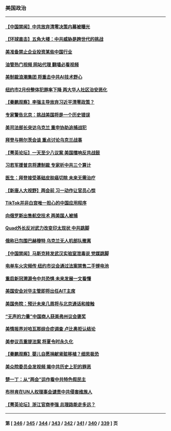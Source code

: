 ### 美国政治
---
#### [【中国禁闻】中共放弃清零决策内幕被曝光](../../pages/ncid1078159/n13942597.md?03050045) 
#### [【环球直击】五角大楼：中共威胁是跨世代的挑战](../../pages/ncid1078159/n13942593.md?03050045) 
#### [美准备禁止企业投资某些中国行业](../../pages/ncid1078159/n13942805.md?03050045) 
#### [油管热门视频 网站代理 翻墙必看视频](http://138.2.39.72:81/youtube.html?epic-marker?03050045)
#### [美制裁浪潮集团 将重击中共AI技术野心](../../pages/ncid1078159/n13942798.md?03050045) 
#### [纽约市2月份整体犯罪率下降 两大华人社区治安恶化](../../pages/ncid1078159/n13942739.md?03050045) 
#### [【秦鹏观察】李强主导放弃习近平清零政策？](../../pages/ncid1078159/n13942614.md?03050045) 
#### [专家警告北京：挑战美国将是一个历史错误](../../pages/ncid1078159/n13942591.md?03050045) 
#### [美司法部长突访乌克兰 重申协助追捕战犯](../../pages/ncid1078159/n13942581.md?03050045) 
#### [拜登与朔尔茨会谈 重点讨论乌克兰战事](../../pages/ncid1078159/n13942613.md?03050045) 
#### [【菁英论坛】一天至少八议案 美国擂响反共战鼓](../../pages/ncid1078159/n13942561.md?03050045) 
#### [习若军援普京将遭制裁 专家析中共三个算计](../../pages/ncid1078159/n13941775.md?03050045) 
#### [医生：拜登接受基础皮肤癌切除 未来无需治疗](../../pages/ncid1078159/n13942582.md?03050045) 
#### [【新唐人大视野】两会前 习一动作让官员心惊](../../pages/ncid1078159/n13942364.md?03050045) 
#### [TikTok并非白宫唯一担心的中国应用程序](../../pages/ncid1078159/n13942494.md?03050045) 
#### [向俄罗斯出售航空技术 两美国人被捕](../../pages/ncid1078159/n13942501.md?03050045) 
#### [Quad外长反对武力改变印太现状 中共跳脚](../../pages/ncid1078159/n13942426.md?03050045) 
#### [俄称已包围巴赫穆特 乌克兰无人机部队撤离](../../pages/ncid1078159/n13942287.md?03050045) 
#### [【中国禁闻】马斯克转发武汉实验室泄毒说 党媒跳脚](../../pages/ncid1078159/n13941847.md?03050045) 
#### [电单车火灾频传 纽约市议会通过法案禁售二手锂电池](../../pages/ncid1078159/n13942077.md?03050045) 
#### [重启新冠溯源令中共恐惧 未来发展一文看懂](../../pages/ncid1078159/n13941816.md?03050045) 
#### [美国安会对华主管即将出任AIT主席](../../pages/ncid1078159/n13942040.md?03050045) 
#### [美国务院：预计未来几周将与北京通话和接触](../../pages/ncid1078159/n13941886.md?03050045) 
#### [“无声的力量”中国商人获美弗州议会褒奖](../../pages/ncid1078159/n13941208.md?03050045) 
#### [美情报界对哈瓦那综合症调查 卢比奥拒认结论](../../pages/ncid1078159/n13941937.md?03050045) 
#### [美参议员重提法案 将夏令时永久化](../../pages/ncid1078159/n13941903.md?03050045) 
#### [【秦鹏观察】婴儿自愿捐献肾脏移植？细思极恐](../../pages/ncid1078159/n13941864.md?03050045) 
#### [美众院委员会发视频 揭中共历史上犯的罪恶](../../pages/ncid1078159/n13941865.md?03050045) 
#### [楚一丁：从“两会”运作看中共特色假民主](../../pages/ncid1078159/n13941852.md?03050045) 
#### [布林肯在UN人权理事会谴责中共侵害维族人](../../pages/ncid1078159/n13941841.md?03050045) 
#### [【菁英论坛】浙江官商李强 总理路能走多远？](../../pages/ncid1078159/n13941788.md?03050045) 

---
#### 第 [ [346](./346.md?03050045) / [345](./345.md?03050045) / [344](./344.md?03050045) / [343](./343.md?03050045) / [342](./342.md?03050045) / [341](./341.md?03050045) / [340](./340.md?03050045) / [339](./339.md?03050045) ] 页
